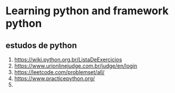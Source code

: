 # Learning python and framework python

## estudos de python
1. https://wiki.python.org.br/ListaDeExercicios
1. https://www.urionlinejudge.com.br/judge/en/login
1. https://leetcode.com/problemset/all/
1. https://www.practicepython.org/
1. 